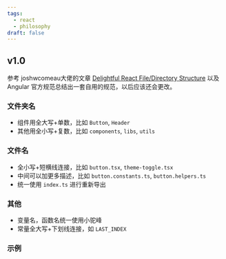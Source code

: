 ```yaml
---
tags:
  - react
  - philosophy
draft: false
---
```


## v1.0

参考 joshwcomeau大佬的文章 [Delightful React File/Directory Structure](https://www.joshwcomeau.com/react/file-structure/) 以及 Angular 官方规范总结出一套自用的规范，以后应该还会更改。

### 文件夹名

- 组件用全大写+单数，比如 `Button`, `Header`
- 其他用全小写+复数，比如 `components`, `libs`, `utils`

### 文件名

- 全小写+短横线连接，比如 `button.tsx`, `theme-toggle.tsx`
- 中间可以加更多描述，比如 `button.constants.ts`, `button.helpers.ts`
- 统一使用 `index.ts` 进行重新导出

### 其他

- 变量名，函数名统一使用小驼峰
- 常量全大写+下划线连接，如 `LAST_INDEX`

### 示例

